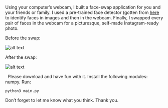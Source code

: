 Using your computer’s webcam, I built a face-swap application for you and your friends or family. I used a pre-trained face detector (gotten from [here](https://github.com/opencv/opencv/raw/master/data/haarcascades/haarcascade_frontalface_default.xml“) to identify faces in images and then in the webcam. Finally, I swapped every pair of faces in the webcam for a picturesque, self-made Instagram-ready photo.

Before the swap:

![alt text](img/before.png)


After the swap:

![alt text](img/after.png)


  Please download and have fun with it. Install the following modules: numpy. Run: 

```python3 main.py``` 

Don’t forget to let me know what you think. Thank you.